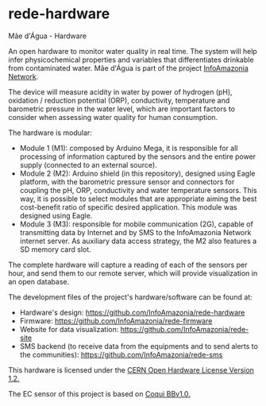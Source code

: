 # rede-hardware

Mãe d'Água - Hardware

An open hardware to monitor water quality in real time. The system will help infer physicochemical properties and variables that differentiates drinkable from contaminated water. Mãe d'Água is part of the project <a href="http://infoamazonia.org/projects/infoamazonia-network/">InfoAmazonia Network</a>.

The device will measure acidity in water by power of hydrogen (pH), oxidation / reduction potential (ORP), conductivity, temperature and barometric pressure in the water level, which are important factors to consider when assessing water quality for human consumption.

The hardware is modular:
- Module 1 (M1): composed by Arduino Mega, it is responsible for all processing of information captured by the sensors and the entire power supply (connected to an external source).
- Module 2 (M2): Arduino shield (in this repository), designed using Eagle platform, with the barometric pressure sensor and connectors for coupling the pH, ORP, conductivity and water temperature sensors. This way, it is possible to select modules that are appropriate aiming the best cost-benefit ratio of specific desired application. This module was designed using Eagle.
- Module 3 (M3): responsible for mobile communication (2G), capable of transmitting data by Internet and by SMS to the InfoAmazonia Network internet server. As auxiliary data access strategy, the M2 also features a SD memory card slot.

The complete hardware will capture a reading of each of the sensors per hour, and send them to our remote server, which will provide visualization in an open database.

The development files of the project's hardware/software can be found at:
- Hardware's design: https://github.com/InfoAmazonia/rede-hardware
- Firmware: https://github.com/InfoAmazonia/rede-firmware
- Website for data visualization: https://github.com/InfoAmazonia/rede-site
- SMS backend (to receive data from the equipments and to send alerts to the communities): https://github.com/InfoAmazonia/rede-sms

This hardware is licensed under the <a href="http://www.ohwr.org/attachments/2388/cern_ohl_v_1_2.txt">CERN Open Hardware License Version 1.2.</a>

The EC sensor of this project is based on <a href="http://publiclab.org/notes/donblair/09-30-2014/coqui-bbv1-0">Coqui BBv1.0.</a>

